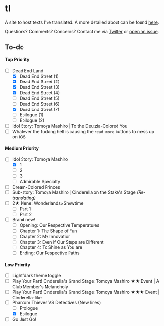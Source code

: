 # tl

A site to host texts I've translated. A more detailed about can be found [here](https://watatomo.github.io/tl/about).

Questions? Comments? Concerns? Contact me via [Twitter](https://twitter.com/riamuyumemi) or [open an issue](https://github.com/watatomo/tl/issues).

## To-do

#### Top Priority

- [ ] Dead End Land
  - [x] Dead End Street (1)
  - [x] Dead End Street (2)
  - [x] Dead End Street (3)
  - [x] Dead End Street (4)
  - [ ] Dead End Street (5)
  - [ ] Dead End Street (6)
  - [x] Dead End Street (7)
  - [ ] Epilogue (1)
  - [ ] Epilogue (2)
- [ ] Idol Story: Tomoya Mashiro | To the Deutzia-Colored You
- [ ] Whatever the fucking hell is causing the `read more` buttons to mess up on iOS

#### Medium Priority

- [ ] Idol Story: Tomoya Mashiro
  - [x] 1
  - [ ] 2
  - [ ] 3
  - [ ] Admirable Specialty
- [ ] Dream-Colored Princes
- [ ] Sub-story: Tomoya Mashiro | Cinderella on the Stake's Stage *(Re-translating)*
- [ ] 2★ Nene: Wonderlands×Showtime
  - [ ] Part 1
  - [ ] Part 2
- [ ] Brand new!
  - [ ] Opening: Our Respective Temperatures
  - [ ] Chapter 1: The Shape of Fun
  - [ ] Chapter 2: My Innovation
  - [ ] Chapter 3: Even if Our Steps are Different
  - [ ] Chapter 4: To Shine as You are
  - [ ] Ending: Our Respective Paths

#### Low Priority

- [ ] Light/dark theme toggle
- [ ] Play Your Part! Cinderella's Grand Stage: Tomoya Mashiro ★★ Event | A Club Member's Melancholy
- [ ] Play Your Part! Cinderella's Grand Stage: Tomoya Mashiro ★★★ Event | Cinderella-like
- [ ] Phantom Thieves VS Detectives (New lines)
  - [ ] Prologue
  - [x] Epilogue
- [ ] Go Just Go!
